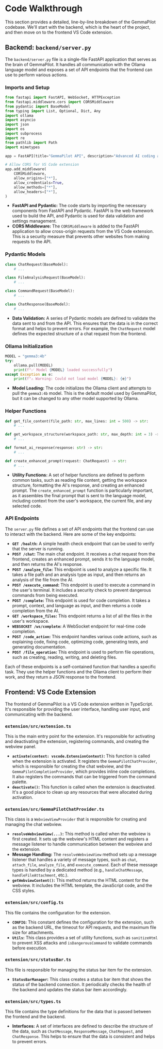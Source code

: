# Code Walkthrough

This section provides a detailed, line-by-line breakdown of the GemmaPilot codebase. We'll start with the backend, which is the heart of the project, and then move on to the frontend VS Code extension.

## Backend: `backend/server.py`

The `backend/server.py` file is a single-file FastAPI application that serves as the brain of GemmaPilot. It handles all communication with the Ollama language model and exposes a set of API endpoints that the frontend can use to perform various actions.

### Imports and Setup

```python
from fastapi import FastAPI, WebSocket, HTTPException
from fastapi.middleware.cors import CORSMiddleware
from pydantic import BaseModel
from typing import List, Optional, Dict, Any
import ollama
import asyncio
import json
import os
import subprocess
import re
from pathlib import Path
import mimetypes

app = FastAPI(title="GemmaPilot API", description="Advanced AI coding assistant")

# Allow CORS for VS Code extension
app.add_middleware(
    CORSMiddleware,
    allow_origins=["*"],
    allow_credentials=True,
    allow_methods=["*"],
    allow_headers=["*"],
)
```

*   **FastAPI and Pydantic:** The code starts by importing the necessary components from FastAPI and Pydantic. FastAPI is the web framework used to build the API, and Pydantic is used for data validation and settings management.
*   **CORS Middleware:** The `CORSMiddleware` is added to the FastAPI application to allow cross-origin requests from the VS Code extension. This is a security measure that prevents other websites from making requests to the API.

### Pydantic Models

```python
class ChatRequest(BaseModel):
    # ...

class FileAnalysisRequest(BaseModel):
    # ...

class CommandRequest(BaseModel):
    # ...

class ChatResponse(BaseModel):
    # ...
```

*   **Data Validation:** A series of Pydantic models are defined to validate the data sent to and from the API. This ensures that the data is in the correct format and helps to prevent errors. For example, the `ChatRequest` model defines the expected structure of a chat request from the frontend.

### Ollama Initialization

```python
MODEL = "gemma3:4b"
try:
    ollama.pull(MODEL)
    print(f"✅ Model {MODEL} loaded successfully")
except Exception as e:
    print(f"⚠️ Warning: Could not load model {MODEL}: {e}")
```

*   **Model Loading:** The code initializes the Ollama client and attempts to pull the `gemma3:4b` model. This is the default model used by GemmaPilot, but it can be changed to any other model supported by Ollama.

### Helper Functions

```python
def get_file_content(file_path: str, max_lines: int = 500) -> str:
    # ...

def get_workspace_structure(workspace_path: str, max_depth: int = 3) -> str:
    # ...

def format_ai_response(response: str) -> str:
    # ...

def create_enhanced_prompt(request: ChatRequest) -> str:
    # ...
```

*   **Utility Functions:** A set of helper functions are defined to perform common tasks, such as reading file content, getting the workspace structure, formatting the AI's response, and creating an enhanced prompt. The `create_enhanced_prompt` function is particularly important, as it assembles the final prompt that is sent to the language model, including context from the user's workspace, the current file, and any selected code.

### API Endpoints

The `server.py` file defines a set of API endpoints that the frontend can use to interact with the backend. Here are some of the key endpoints:

*   **`GET /health`:** A simple health check endpoint that can be used to verify that the server is running.
*   **`POST /chat`:** The main chat endpoint. It receives a chat request from the frontend, creates an enhanced prompt, sends it to the language model, and then returns the AI's response.
*   **`POST /analyze_file`:** This endpoint is used to analyze a specific file. It takes a file path and an analysis type as input, and then returns an analysis of the file from the AI.
*   **`POST /execute_command`:** This endpoint is used to execute a command in the user's terminal. It includes a security check to prevent dangerous commands from being executed.
*   **`POST /complete`:** This endpoint is used for code completion. It takes a prompt, context, and language as input, and then returns a code completion from the AI.
*   **`GET /workspace_files`:** This endpoint returns a list of all the files in the user's workspace.
*   **`WEBSOCKET /ws/complete`:** A WebSocket endpoint for real-time code completion.
*   **`POST /code_action`:** This endpoint handles various code actions, such as explaining code, fixing code, optimizing code, generating tests, and generating documentation.
*   **`POST /file_operation`:** This endpoint is used to perform file operations, such as creating, reading, writing, and deleting files.

Each of these endpoints is a self-contained function that handles a specific task. They use the helper functions and the Ollama client to perform their work, and they return a JSON response to the frontend.

## Frontend: VS Code Extension

The frontend of GemmaPilot is a VS Code extension written in TypeScript. It's responsible for providing the user interface, handling user input, and communicating with the backend.

### `extension/src/extension.ts`

This is the main entry point for the extension. It's responsible for activating and deactivating the extension, registering commands, and creating the webview panel.

*   **`activate(context: vscode.ExtensionContext)`:** This function is called when the extension is activated. It registers the `GemmaPilotChatProvider`, which is responsible for creating the chat webview, and the `GemmaPilotCompletionProvider`, which provides inline code completions. It also registers the commands that can be triggered from the command palette.
*   **`deactivate()`:** This function is called when the extension is deactivated. It's a good place to clean up any resources that were allocated during activation.

### `extension/src/GemmaPilotChatProvider.ts`

This class is a `WebviewViewProvider` that is responsible for creating and managing the chat webview.

*   **`resolveWebviewView(...)`:** This method is called when the webview is first created. It sets up the webview's HTML content and registers a message listener to handle communication between the webview and the extension.
*   **Message Handling:** The `resolveWebviewView` method sets up a message listener that handles a variety of message types, such as `chat`, `attach_file`, `analyze_file`, and `execute_command`. Each of these message types is handled by a dedicated method (e.g., `handleChatMessage`, `handleFileAttachment`, etc.).
*   **`getWebviewContent()`:** This method returns the HTML content for the webview. It includes the HTML template, the JavaScript code, and the CSS styles.

### `extension/src/config.ts`

This file contains the configuration for the extension.

*   **`CONFIG`:** This constant defines the configuration for the extension, such as the backend URL, the timeout for API requests, and the maximum file size for attachments.
*   **`Utils`:** This class provides a set of utility functions, such as `sanitizeHtml` to prevent XSS attacks and `isDangerousCommand` to validate commands before execution.

### `extension/src/statusBar.ts`

This file is responsible for managing the status bar item for the extension.

*   **`StatusBarManager`:** This class creates a status bar item that shows the status of the backend connection. It periodically checks the health of the backend and updates the status bar item accordingly.

### `extension/src/types.ts`

This file contains the type definitions for the data that is passed between the frontend and the backend.

*   **Interfaces:** A set of interfaces are defined to describe the structure of the data, such as `ChatMessage`, `ResponseMessage`, `ChatRequest`, and `ChatResponse`. This helps to ensure that the data is consistent and helps to prevent errors.
